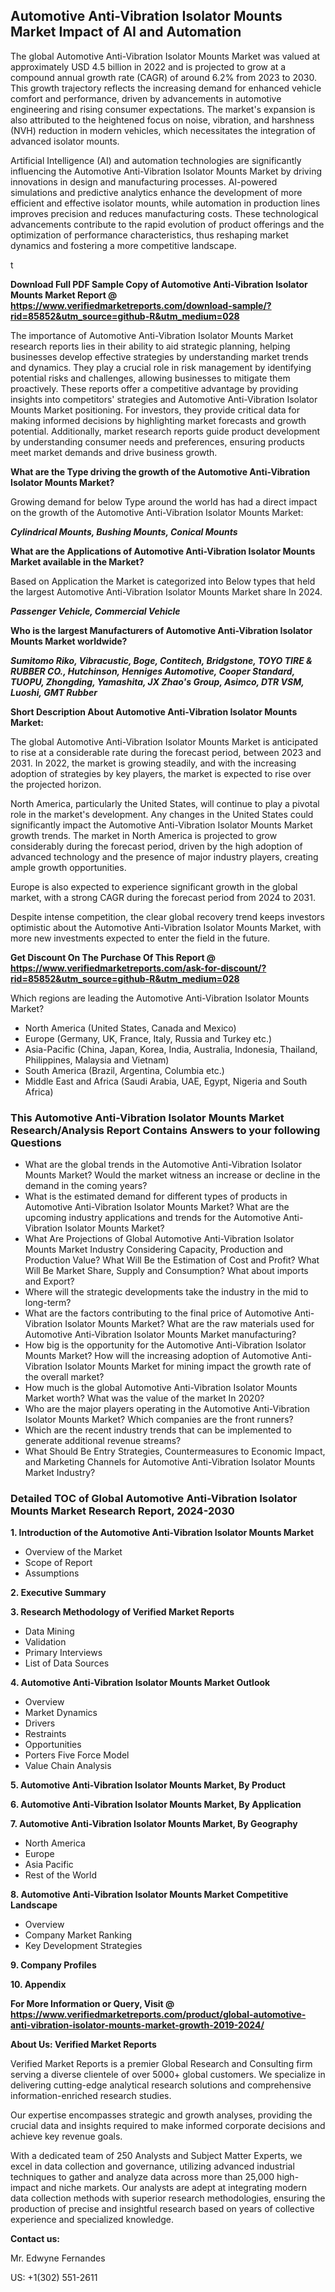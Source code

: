 <h2>Automotive Anti-Vibration Isolator Mounts Market Impact of AI and Automation</h2><p>The global Automotive Anti-Vibration Isolator Mounts Market was valued at approximately USD 4.5 billion in 2022 and is projected to grow at a compound annual growth rate (CAGR) of around 6.2% from 2023 to 2030. This growth trajectory reflects the increasing demand for enhanced vehicle comfort and performance, driven by advancements in automotive engineering and rising consumer expectations. The market's expansion is also attributed to the heightened focus on noise, vibration, and harshness (NVH) reduction in modern vehicles, which necessitates the integration of advanced isolator mounts.</p><p>Artificial Intelligence (AI) and automation technologies are significantly influencing the Automotive Anti-Vibration Isolator Mounts Market by driving innovations in design and manufacturing processes. AI-powered simulations and predictive analytics enhance the development of more efficient and effective isolator mounts, while automation in production lines improves precision and reduces manufacturing costs. These technological advancements contribute to the rapid evolution of product offerings and the optimization of performance characteristics, thus reshaping market dynamics and fostering a more competitive landscape.</p>t</p><p id="" class=""><strong>Download Full PDF Sample Copy of Automotive Anti-Vibration Isolator Mounts Market Report @ <a href="https://www.verifiedmarketreports.com/download-sample/?rid=85852&utm_source=github-R&utm_medium=028" target="_blank">https://www.verifiedmarketreports.com/download-sample/?rid=85852&utm_source=github-R&utm_medium=028</a></strong></p><p>The importance of&nbsp;Automotive Anti-Vibration Isolator Mounts Market research reports lies in their ability to aid strategic planning, helping businesses develop effective strategies by understanding market trends and dynamics. They play a crucial role in risk management by identifying potential risks and challenges, allowing businesses to mitigate them proactively. These reports offer a competitive advantage by providing insights into competitors' strategies and Automotive Anti-Vibration Isolator Mounts Market positioning. For investors, they provide critical data for making informed decisions by highlighting market forecasts and growth potential. Additionally, market research reports guide product development by understanding consumer needs and preferences, ensuring products meet market demands and drive business growth.</p><p><strong>What are the&nbsp;Type driving the growth of the Automotive Anti-Vibration Isolator Mounts Market?</strong></p><p id="" class="">Growing demand for below Type around the world has had a direct impact on the growth of the Automotive Anti-Vibration Isolator Mounts Market:</p><em><strong>Cylindrical Mounts, Bushing Mounts, Conical Mounts</strong></em></p><strong>What are the&nbsp;Applications&nbsp;of Automotive Anti-Vibration Isolator Mounts Market available in the Market?</strong></p><p id="" class="">Based on Application the Market is categorized into Below types that held the largest Automotive Anti-Vibration Isolator Mounts Market share In 2024.</p><em><strong>Passenger Vehicle, Commercial Vehicle</strong></em></p><strong>Who is the largest Manufacturers of Automotive Anti-Vibration Isolator Mounts Market worldwide?</strong></p><p><em><strong>Sumitomo Riko, Vibracustic, Boge, Contitech, Bridgstone, TOYO TIRE & RUBBER CO., Hutchinson, Henniges Automotive, Cooper Standard, TUOPU, Zhongding, Yamashita, JX Zhao's Group, Asimco, DTR VSM, Luoshi, GMT Rubber</strong></em></p><p id="" class=""><strong>Short Description About Automotive Anti-Vibration Isolator Mounts Market:</strong></p><p>The global Automotive Anti-Vibration Isolator Mounts Market is anticipated to rise at a considerable rate during the forecast period, between 2023 and 2031. In 2022, the market is growing steadily, and with the increasing adoption of strategies by key players, the market is expected to rise over the projected horizon.</p><p>North America, particularly the United States, will continue to play a pivotal role in the market's development. Any changes in the United States could significantly impact the Automotive Anti-Vibration Isolator Mounts Market growth trends. The market in North America is projected to grow considerably during the forecast period, driven by the high adoption of advanced technology and the presence of major industry players, creating ample growth opportunities.</p><p>Europe is also expected to experience significant growth in the global market, with a strong CAGR during the forecast period from 2024 to 2031.</p><p>Despite intense competition, the clear global recovery trend keeps investors optimistic about the Automotive Anti-Vibration Isolator Mounts Market, with more new investments expected to enter the field in the future.</p><p id="" class=""><strong>Get Discount On The Purchase Of This Report @ <a href="https://www.verifiedmarketreports.com/ask-for-discount/?rid=85852&utm_source=github-R&utm_medium=028" target="_blank">https://www.verifiedmarketreports.com/ask-for-discount/?rid=85852&utm_source=github-R&utm_medium=028</a></strong></p>Which regions are leading the Automotive Anti-Vibration Isolator Mounts Market?</p><ul><li>North America (United States, Canada and Mexico)</li><li>Europe (Germany, UK, France, Italy, Russia and Turkey etc.)</li><li>Asia-Pacific (China, Japan, Korea, India, Australia, Indonesia, Thailand, Philippines, Malaysia and Vietnam)</li><li>South America (Brazil, Argentina, Columbia etc.)</li><li>Middle East and Africa (Saudi Arabia, UAE, Egypt, Nigeria and South Africa)</li></ul><h3 id="" class="">This Automotive Anti-Vibration Isolator Mounts Market Research/Analysis Report Contains Answers to your following Questions</h3><ul><li>What are the global trends in the Automotive Anti-Vibration Isolator Mounts Market? Would the market witness an increase or decline in the demand in the coming years?</li><li>What is the estimated demand for different types of products in Automotive Anti-Vibration Isolator Mounts Market? What are the upcoming industry applications and trends for the Automotive Anti-Vibration Isolator Mounts Market?</li><li>What Are Projections of Global Automotive Anti-Vibration Isolator Mounts Market Industry Considering Capacity, Production and Production Value? What Will Be the Estimation of Cost and Profit? What Will Be Market Share, Supply and Consumption? What about imports and Export?</li><li>Where will the strategic developments take the industry in the mid to long-term?</li><li>What are the factors contributing to the final price of Automotive Anti-Vibration Isolator Mounts Market? What are the raw materials used for Automotive Anti-Vibration Isolator Mounts Market manufacturing?</li><li>How big is the opportunity for the Automotive Anti-Vibration Isolator Mounts Market? How will the increasing adoption of Automotive Anti-Vibration Isolator Mounts Market for mining impact the growth rate of the overall market?</li><li>How much is the global Automotive Anti-Vibration Isolator Mounts Market worth? What was the value of the market In 2020?</li><li>Who are the major players operating in the Automotive Anti-Vibration Isolator Mounts Market? Which companies are the front runners?</li><li>Which are the recent industry trends that can be implemented to generate additional revenue streams?</li><li>What Should Be Entry Strategies, Countermeasures to Economic Impact, and Marketing Channels for Automotive Anti-Vibration Isolator Mounts Market Industry?</li></ul><h3 id="" class="">Detailed TOC of Global Automotive Anti-Vibration Isolator Mounts Market Research Report, 2024-2030</h3><p id="" class=""><strong>1. Introduction of the Automotive Anti-Vibration Isolator Mounts Market</strong></p><ul><li>Overview of the Market</li><li>Scope of Report</li><li>Assumptions</li></ul><p id="" class=""><strong>2. Executive Summary</strong></p><p id="" class=""><strong>3. Research Methodology of Verified Market Reports</strong></p><ul><li>Data Mining</li><li>Validation</li><li>Primary Interviews</li><li>List of Data Sources</li></ul><p id="" class=""><strong>4. Automotive Anti-Vibration Isolator Mounts Market Outlook</strong></p><ul><li>Overview</li><li>Market Dynamics</li><li>Drivers</li><li>Restraints</li><li>Opportunities</li><li>Porters Five Force Model</li><li>Value Chain Analysis</li></ul><p id="" class=""><strong>5. Automotive Anti-Vibration Isolator Mounts Market, By Product</strong></p><p id="" class=""><strong>6. Automotive Anti-Vibration Isolator Mounts Market, By Application</strong></p><p id="" class=""><strong>7. Automotive Anti-Vibration Isolator Mounts Market, By Geography</strong></p><ul><li>North America</li><li>Europe</li><li>Asia Pacific</li><li>Rest of the World</li></ul><p id="" class=""><strong>8. Automotive Anti-Vibration Isolator Mounts Market Competitive Landscape</strong></p><ul><li>Overview</li><li>Company Market Ranking</li><li>Key Development Strategies</li></ul><p id="" class=""><strong>9. Company Profiles</strong></p><p id="" class=""><strong>10. Appendix</strong></p><p id="" class=""><strong>For More Information or Query, Visit @ <a href="https://www.verifiedmarketreports.com/product/global-automotive-anti-vibration-isolator-mounts-market-growth-2019-2024/" target="_blank">https://www.verifiedmarketreports.com/product/global-automotive-anti-vibration-isolator-mounts-market-growth-2019-2024/</a></strong></p><p id="" class=""><strong>About Us: Verified Market Reports</strong></p><p id="" class="">Verified Market Reports is a premier Global Research and Consulting firm serving a diverse clientele of over 5000+ global customers. We specialize in delivering cutting-edge analytical research solutions and comprehensive information-enriched research studies.</p><p id="" class="">Our expertise encompasses strategic and growth analyses, providing the crucial data and insights required to make informed corporate decisions and achieve key revenue goals.</p><p id="" class="">With a dedicated team of 250 Analysts and Subject Matter Experts, we excel in data collection and governance, utilizing advanced industrial techniques to gather and analyze data across more than 25,000 high-impact and niche markets. Our analysts are adept at integrating modern data collection methods with superior research methodologies, ensuring the production of precise and insightful research based on years of collective experience and specialized knowledge.</p><p id="" class=""><strong>Contact us:</strong></p><p id="" class="">Mr. Edwyne Fernandes</p><p id="" class="">US: +1(302) 551-2611</p>